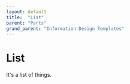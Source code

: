 ```yaml
---
layout: default
title:  "List"
parent: "Parts"
grand_parent: "Information Design Templates"
---
```


# List

It's a list of things.
